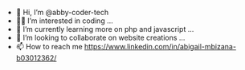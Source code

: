 - 👋 Hi, I’m @abby-coder-tech
- 👩‍💻 I’m interested in coding ...
- 🌱 I’m currently learning more on php and javascript ...
- 💞️ I’m looking to collaborate on website creations ...
- 📫 How to reach me https://www.linkedin.com/in/abigail-mbizana-b03012362/

<!---
abby-coder-tech/abby-coder-tech is a ✨ special ✨ repository because its `README.md` (this file) appears on your GitHub profile.
You can click the Preview link to take a look at your changes.
--->
